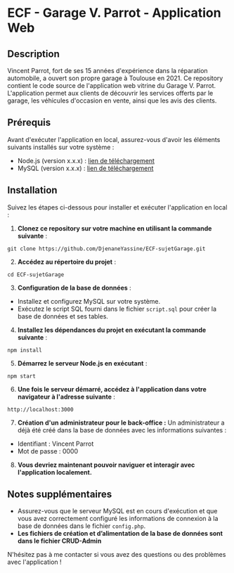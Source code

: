 # ECF - Garage V. Parrot - Application Web

## Description

Vincent Parrot, fort de ses 15 années d'expérience dans la réparation automobile, a ouvert son propre garage à Toulouse en 2021.
Ce repository contient le code source de l'application web vitrine du Garage V. Parrot. L'application permet aux clients de découvrir les services offerts par le garage, les véhicules d'occasion en vente, ainsi que les avis des clients.

## Prérequis

Avant d'exécuter l'application en local, assurez-vous d'avoir les éléments suivants installés sur votre système :

- Node.js (version x.x.x) : [lien de téléchargement](https://nodejs.org/)
- MySQL (version x.x.x) : [lien de téléchargement](https://www.mysql.com/)

## Installation

Suivez les étapes ci-dessous pour installer et exécuter l'application en local :

1. **Clonez ce repository sur votre machine en utilisant la commande suivante** :
```
git clone https://github.com/DjenaneYassine/ECF-sujetGarage.git
```
2. **Accédez au répertoire du projet** :
```
cd ECF-sujetGarage
```

3. **Configuration de la base de données** :

- Installez et configurez MySQL sur votre système.
- Exécutez le script SQL fourni dans le fichier `script.sql` pour créer la base de données et ses tables.

4. **Installez les dépendances du projet en exécutant la commande suivante** :
```
npm install
```

5. **Démarrez le serveur Node.js en exécutant** :
```
npm start
```

6. **Une fois le serveur démarré, accédez à l'application dans votre navigateur à l'adresse suivante** :
```
http://localhost:3000
```
7. **Création d'un administrateur pour le back-office :**
Un administrateur a déjà été créé dans la base de données avec les informations suivantes :
  - Identifiant : Vincent Parrot
  - Mot de passe : 0000

8. **Vous devriez maintenant pouvoir naviguer et interagir avec l'application localement.**


## Notes supplémentaires

- Assurez-vous que le serveur MySQL est en cours d'exécution et que vous avez correctement configuré les informations de connexion à la base de données dans le fichier `config.php`.
- **Les fichiers de création et d’alimentation de la base de données sont dans le fichier CRUD-Admin**


N'hésitez pas à me contacter si vous avez des questions ou des problèmes avec l'application !









